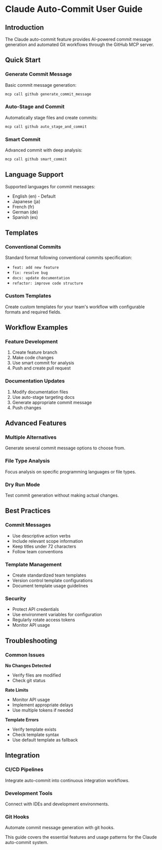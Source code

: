 # Claude Auto-Commit User Guide

## Introduction

The Claude auto-commit feature provides AI-powered commit message generation and automated Git workflows through the GitHub MCP server.

## Quick Start

### Generate Commit Message

Basic commit message generation:
```bash
mcp call github generate_commit_message
```

### Auto-Stage and Commit

Automatically stage files and create commits:
```bash
mcp call github auto_stage_and_commit
```

### Smart Commit

Advanced commit with deep analysis:
```bash
mcp call github smart_commit
```

## Language Support

Supported languages for commit messages:
- English (en) - Default
- Japanese (ja)
- French (fr) 
- German (de)
- Spanish (es)

## Templates

### Conventional Commits

Standard format following conventional commits specification:
- `feat: add new feature`
- `fix: resolve bug`
- `docs: update documentation`
- `refactor: improve code structure`

### Custom Templates

Create custom templates for your team's workflow with configurable formats and required fields.

## Workflow Examples

### Feature Development
1. Create feature branch
2. Make code changes
3. Use smart commit for analysis
4. Push and create pull request

### Documentation Updates
1. Modify documentation files
2. Use auto-stage targeting docs
3. Generate appropriate commit message
4. Push changes

## Advanced Features

### Multiple Alternatives
Generate several commit message options to choose from.

### File Type Analysis
Focus analysis on specific programming languages or file types.

### Dry Run Mode
Test commit generation without making actual changes.

## Best Practices

### Commit Messages
- Use descriptive action verbs
- Include relevant scope information
- Keep titles under 72 characters
- Follow team conventions

### Template Management
- Create standardized team templates
- Version control template configurations
- Document template usage guidelines

### Security
- Protect API credentials
- Use environment variables for configuration
- Regularly rotate access tokens
- Monitor API usage

## Troubleshooting

### Common Issues

**No Changes Detected**
- Verify files are modified
- Check git status

**Rate Limits**
- Monitor API usage
- Implement appropriate delays
- Use multiple tokens if needed

**Template Errors**
- Verify template exists
- Check template syntax
- Use default template as fallback

## Integration

### CI/CD Pipelines
Integrate auto-commit into continuous integration workflows.

### Development Tools
Connect with IDEs and development environments.

### Git Hooks
Automate commit message generation with git hooks.

This guide covers the essential features and usage patterns for the Claude auto-commit system.